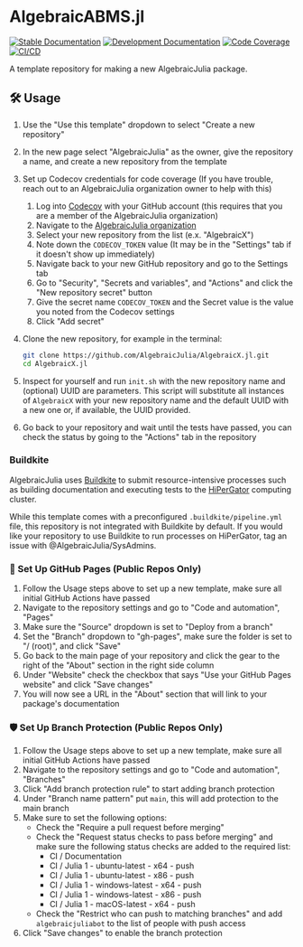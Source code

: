 # AlgebraicABMS.jl

[![Stable Documentation](https://img.shields.io/badge/docs-stable-blue.svg)](https://AlgebraicJulia.github.io/AlgebraicABMS.jl/stable)
[![Development Documentation](https://img.shields.io/badge/docs-dev-blue.svg)](https://AlgebraicJulia.github.io/AlgebraicABMS.jl/dev)
[![Code Coverage](https://codecov.io/gh/AlgebraicJulia/AlgebraicABMS.jl/branch/main/graph/badge.svg)](https://codecov.io/gh/AlgebraicJulia/AlgebraicABMS.jl)
[![CI/CD](https://github.com/AlgebraicJulia/AlgebraicABMS.jl/actions/workflows/julia_ci.yml/badge.svg)](https://github.com/AlgebraicJulia/AlgebraicABMS.jl/actions/workflows/julia_ci.yml)

A template repository for making a new AlgebraicJulia package.

## 🛠️ Usage

1. Use the "Use this template" dropdown to select "Create a new repository"
2. In the new page select "AlgebraicJulia" as the owner, give the repository a name, and create a new repository from the template
3. Set up Codecov credentials for code coverage (If you have trouble, reach out to an AlgebraicJulia organization owner to help with this)

   1. Log into [Codecov](https://codecov.io) with your GitHub account (this requires that you are a member of the AlgebraicJulia organization)
   2. Navigate to the [AlgebraicJulia organization](https://app.codecov.io/gh/AlgebraicJulia)
   3. Select your new repository from the list (e.x. "AlgebraicX")
   4. Note down the `CODECOV_TOKEN` value (It may be in the "Settings" tab if it doesn't show up immediately)
   5. Navigate back to your new GitHub repository and go to the Settings tab
   6. Go to "Security", "Secrets and variables", and "Actions" and click the "New repository secret" button
   7. Give the secret name `CODECOV_TOKEN` and the Secret value is the value you noted from the Codecov settings
   8. Click "Add secret"

4. Clone the new repository, for example in the terminal:
   ```sh
   git clone https://github.com/AlgebraicJulia/AlgebraicX.jl.git
   cd AlgebraicX.jl
   ```
5. Inspect for yourself and run `init.sh` with the new repository name and (optional) UUID are parameters. This script will substitute all instances of `AlgebraicX` with your new repository name and the default UUID with a new one or, if available, the UUID provided.
6. Go back to your repository and wait until the tests have passed, you can check the status by going to the "Actions" tab in the repository

### Buildkite

AlgebraicJulia uses [Buildkite](https://buildkite.com/) to submit resource-intensive processes such as building documentation and executing tests to the [HiPerGator](https://www.rc.ufl.edu/about/hipergator/) computing cluster.

While this template comes with a preconfigured `.buildkite/pipeline.yml` file, this repository is not integrated with Buildkite by default. If you would like your repository to use Buildkite to run processes on HiPerGator, tag an issue with @AlgebraicJulia/SysAdmins. 

### 📔 Set Up GitHub Pages (Public Repos Only)

1. Follow the Usage steps above to set up a new template, make sure all initial GitHub Actions have passed
2. Navigate to the repository settings and go to "Code and automation", "Pages"
3. Make sure the "Source" dropdown is set to "Deploy from a branch"
4. Set the "Branch" dropdown to "gh-pages", make sure the folder is set to "/ (root)", and click "Save"
5. Go back to the main page of your repository and click the gear to the right of the "About" section in the right side column
6. Under "Website" check the checkbox that says "Use your GitHub Pages website" and click "Save changes"
7. You will now see a URL in the "About" section that will link to your package's documentation

### 🛡️ Set Up Branch Protection (Public Repos Only)

1. Follow the Usage steps above to set up a new template, make sure all initial GitHub Actions have passed
2. Navigate to the repository settings and go to "Code and automation", "Branches"
3. Click "Add branch protection rule" to start adding branch protection
4. Under "Branch name pattern" put `main`, this will add protection to the main branch
5. Make sure to set the following options:
   - Check the "Require a pull request before merging"
   - Check the "Request status checks to pass before merging" and make sure the following status checks are added to the required list:
     - CI / Documentation
     - CI / Julia 1 - ubuntu-latest - x64 - push
     - CI / Julia 1 - ubuntu-latest - x86 - push
     - CI / Julia 1 - windows-latest - x64 - push
     - CI / Julia 1 - windows-latest - x86 - push
     - CI / Julia 1 - macOS-latest - x64 - push
   - Check the "Restrict who can push to matching branches" and add `algebraicjuliabot` to the list of people with push access
6. Click "Save changes" to enable the branch protection
